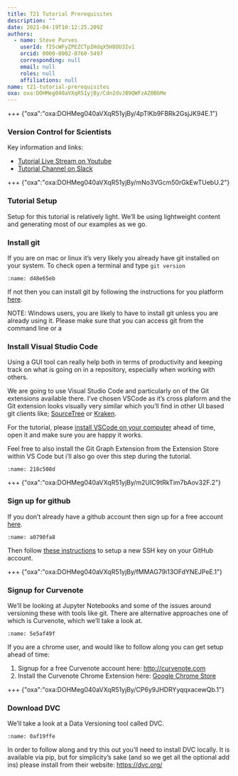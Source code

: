 ```yaml
---
title: T21 Tutorial Prerequisites
description: ""
date: 2021-04-19T10:12:25.209Z
authors:
  - name: Steve Purves
    userId: fI5cWFyZPEZCTpIHdqX5H8OU3Iv1
    orcid: 0000-0002-0760-5497
    corresponding: null
    email: null
    roles: null
    affiliations: null
name: t21-tutorial-prerequisites
oxa: oxa:DOHMeg040aVXqR51yjBy/Cdn2dvJB9QWFzAZ0BbMe
---
```


+++ {"oxa":"oxa:DOHMeg040aVXqR51yjBy/4pTlKb9FBRk2GsjJK94E.1"}

### Version Control for Scientists

Key information and links:

* [Tutorial Live Stream on Youtube](https://www.youtube.com/watch?v=S4uqsbV-gxY)
* [Tutorial Channel on Slack](https://swung.slack.com/archives/C01RGGXNR9P)

+++ {"oxa":"oxa:DOHMeg040aVXqR51yjBy/mNo3VGcm50rGkEwTUebU.2"}

### Tutorial Setup

Setup for this tutorial is relatively light. We’ll be using lightweight content and generating most of our examples as we go.

### Install git

If you are on mac or linux it’s very likely you already have git installed on your system. To check open a terminal and type `git version`

```{figure} images/DOHMeg040aVXqR51yjBy-Rl168kPSUMLyL8F09wOU-v1.png
:name: d48e65eb
```

If not then you can install git by following the instructions for you platform [here](https://git-scm.com/book/en/v2/Getting-Started-Installing-Git).

NOTE: Windows users, you are likely to have to install git unless you are already using it. Please make sure that you can access git from the command line or a

### Install Visual Studio Code

Using a GUI tool can really help both in terms of productivity and keeping track on what is going on in a repository, especially when working with others.

We are going to use Visual Studio Code and particularly on of the Git extensions available there. I’ve chosen VSCode as it’s cross plaform and the Git extension looks visually very similar which you’ll find in other UI based git clients like; [SourceTree](https://www.sourcetreeapp.com/) or [Kraken](https://www.gitkraken.com/).

For the tutorial, please [install VSCode on your computer](https://code.visualstudio.com/download) ahead of time, open it and make sure you are happy it works.

Feel free to also install the Git Graph Extension from the Extension Store within VS Code but i’ll also go over this step during the tutorial.

```{figure} images/DOHMeg040aVXqR51yjBy-ihYhdpMXlEpbTeawmY6n-v1.png
:name: 218c508d
```

+++ {"oxa":"oxa:DOHMeg040aVXqR51yjBy/m2UIC9tRkTim7bAov32F.2"}

### Sign up for github

If you don’t already have a github account then sign up for a free account [here](https://github.com/).

```{figure} images/DOHMeg040aVXqR51yjBy-1XDE7fdnxC93l28wSuvF-v1.png
:name: a0790fa8
```

Then follow [these instructions](https://docs.github.com/en/github/authenticating-to-github/adding-a-new-ssh-key-to-your-github-account) to setup a new SSH key on your GitHub account.

+++ {"oxa":"oxa:DOHMeg040aVXqR51yjBy/fMMAG79i13OFdYNEJPeE.1"}

### Signup for Curvenote

We’ll be looking at Jupyter Notebooks and some of the issues around versioning these with tools like git. There are alternative approaches one of which is Curvenote, which we’ll take a look at.

```{figure} images/DOHMeg040aVXqR51yjBy-b0ikthCp3GdBVWKMqfD3-v1.png
:name: 5e5af49f
```

If you are a chrome user, and would like to follow along you can get setup ahead of time:

1. Signup for a free Curvenote account here: <http://curvenote.com>
2. Install the Curvenote Chrome Extension here: [Google Chrome Store](https://chrome.google.com/webstore/detail/jupyter-versioning-commen/egkbkefajoeehbmjgelpmdnpgnleknka)

+++ {"oxa":"oxa:DOHMeg040aVXqR51yjBy/CP6y9JHDRYyqqxacewQb.1"}

### Download DVC

We’ll take a look at a Data Versioning tool called DVC.

```{figure} images/DOHMeg040aVXqR51yjBy-nBRvem38tIHnuv5jwyuH-v1.png
:name: 0af19ffe
```

In order to follow along and try this out you’ll need to install DVC locally. It is available via pip, but for simplicity’s sake (and so we get all the optional add ins) please install from their website: <https://dvc.org/>

